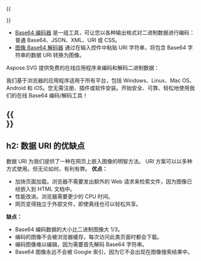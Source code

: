 ﻿---
translation: true
deploy: false
---

{{<section encode-online>}}

 - [Base64 编码器](https://products.aspose.app/svg/encoding) 是一组工具，可让您以各种输出格式对二进制数据进行编码：普通 Base64、JSON、XML、URI 或 CSS。
 - [图像 Base64 解码器](https://products.aspose.app/svg/image-base64-decoder) 通过在输入控件中粘贴 URI 字符串，将包含 Base64 字符串的数据 URI 转换为图像。

Aspose.SVG 提供免费的在线应用程序来编码和解码二进制数据：
 
我们基于浏览器的应用程序适用于所有平台，包括 Windows、Linux、Mac OS、Android 和 iOS。您无需注册、插件或软件安装。开始安全、可靠、轻松地使用我们的在线 Base64 编码/解码工具！

{{<section encode-uri>}}
---
h2: 数据 URI 的优缺点
---

数据 URI 为我们提供了一种在网页上嵌入图像的明智方法。 URI 方案可以以多种方式使用。但无论如何，有利有弊。
<b>优点：</b>

- 加快页面加载。浏览器不需要发出额外的 Web 请求来检索文件，因为图像已经嵌入到 HTML 文档中。
- 性能改进。浏览器需要更少的 CPU 时间。
- 网页变得独立于外部文件，即使离线也可以轻松共享。

<b>缺点：</b>

- Base64 编码数据的大小比二进制图像大 1/3。
- 编码的图像不会被浏览器缓存，每次访问此类页面时都会下载。
- 编码图像难以编辑，因为需要首先解码 Base64 字符串。
- Base64 图像永远不会被 Google 索引，因为它不会出现在图像搜索结果中。

